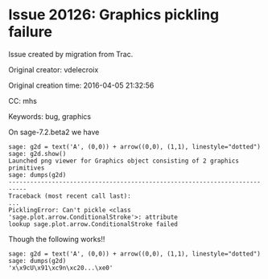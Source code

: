 # Issue 20126: Graphics pickling failure

Issue created by migration from Trac.

Original creator: vdelecroix

Original creation time: 2016-04-05 21:32:56

CC:  mhs

Keywords: bug, graphics

On sage-7.2.beta2 we have

```
sage: g2d = text('A', (0,0)) + arrow((0,0), (1,1), linestyle="dotted")
sage: g2d.show()
Launched png viewer for Graphics object consisting of 2 graphics primitives
sage: dumps(g2d)
---------------------------------------------------------------------------
Traceback (most recent call last):
...
PicklingError: Can't pickle <class 'sage.plot.arrow.ConditionalStroke'>: attribute
lookup sage.plot.arrow.ConditionalStroke failed
```

Though the following works!!

```
sage: g2d = text('A', (0,0)) + arrow((0,0), (1,1), linestyle="dotted")
sage: dumps(g2d)
'x\x9cU\x91\xc9n\xc20...\xe0'
```

